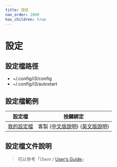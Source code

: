 ```yaml
---
title: 設定
nav_order: 2000
has_children: true
---
```


# 設定


## 設定檔路徑

* ~/.config/i3/config
* ~/.config/i3/autostart


## 設定檔範例

| 設定檔 | 按鍵綁定 |
| --- | --- |
| [我的設定檔](https://github.com/samwhelp/note-about-ubuntu-sway/blob/gh-pages/_demo/adjustment/ubuntu-sway/full/ubuntu-sway/config/sway/) | 客製 ([中文版說明](https://samwhelp.github.io/note-about-ubuntu-sway/read/scenario/main.html)) ([英文版說明](https://github.com/samwhelp/note-about-ubuntu-sway/blob/gh-pages/_demo/adjustment/ubuntu-sway/full/ubuntu-sway/spec-keybind.md)) |


## 設定檔文件說明

> 可以參考「i3wm / [User’s Guide](https://i3wm.org/docs/userguide.html)」
